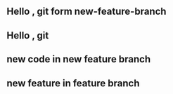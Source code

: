 ## Hello , git  form new-feature-branch
## Hello , git
## new code in new feature branch
##  new feature in feature branch
